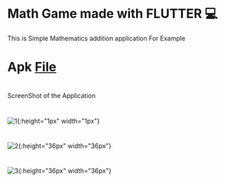 # Math Game made with FLUTTER 💻
This is Simple Mathematics addition application 
For Example 
# Apk [File](https://drive.google.com/file/d/1rlCEcXjcm7qMpj3TGPuIGaOqw2UMl2Ox/view?usp=sharing)
#
ScreenShot of the Application 
#
![1](https://github.com/satyamtiwari141/maths_game_for_kiddos/assets/78593659/313db5e4-4510-45a0-a2ff-31b0fdca126c){:height="1px" width="1px"}
#
![2](https://github.com/satyamtiwari141/maths_game_for_kiddos/assets/78593659/28442ab5-4c63-444f-bcf5-1d19ab3d99f3){:height="36px" width="36px"}
#
![3](https://github.com/satyamtiwari141/maths_game_for_kiddos/assets/78593659/2d62ad41-1b4c-4894-b4f0-05cdfa149835){:height="36px" width="36px"}
